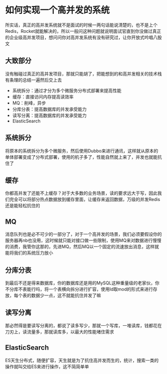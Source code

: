 # 如何实现一个高并发的系统

所实话，真正的高并发系统就不是面试的时候一两句话能说清楚的，也不是上个Redis，Rocket就能解决的，所以一般问这种问题就说明面试官直到你没做过真正的企业级高并发项目，想问问你对高并发系统有没有研究过，让你开放式吟唱八股文

## 大致部分

没有触碰过真正的高并发项目，那就只能胡了，把能想到的和高并发相关的技术栈有条理的总结一遍然后交上去

- 系统拆分：通过才分为多个微服务分布式部署来提高性能
- 缓存：直接访问内存提高读效率
- MQ：削峰，异步
- 分库分表：提高数据库的并发承受能力
- 读写分离：提高数据库的并发承受能力
- ElasticSearch

## 系统拆分

将原本的系统拆分为多个微服务，然后使用Dubbo来进行通讯，这样就从原本的单体部署变成了分布式部署，使用的机子多了，性能自然就上来了，并发也就能抗住了

## 缓存

你都高并发了还能不上缓存？对于大多数的业务场景，读的要求远大于写，因此我们完全可以将部分热点数据放到缓存里面，让缓存来返回数据，万级的并发Redis还是能轻松抗住的

## MQ

消息队列也是必不可少的一部分了，对于一个高并发的场景，我们必须要假设你的服务器再nb也没用，这时候就只能对接口做一些限制，使用MQ来对数据进行慢慢的消费，我管你这那的，先进MQ，然后MQ以一个固定的流速放出消息，这样就能将我们的系统压力放小

## 分库分表

到最后不还是得来数据库，你的数据库还是用的MySQL这种重量级的老家伙，你不分库不表能行吗，将一个表横向拆分进行扩容，使用Id取mod的形式来进行存放，每个表的数据少一点，这不就能抗住并发了嘛

## 读写分离

那必然得是要读写分离的，都说了读多写少，那就一个写库，一堆读库，钱都花在刀刃上，读流量多，那就读库多，以最大的性能堵住需求

## ElasticSearch

ES天生分布式，随便扩容，天生就是为了抗住高并发而生的，统计，搜索一类的操作就叫交给ES来进行操作，这不简简单单